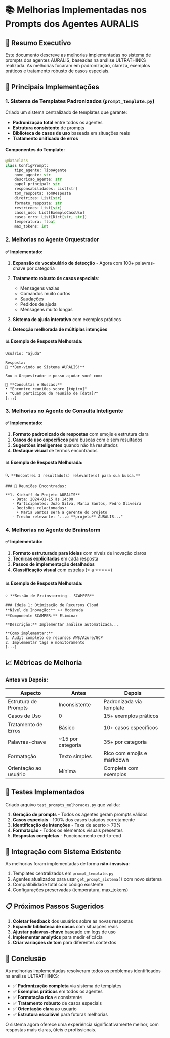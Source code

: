# 📚 Melhorias Implementadas nos Prompts dos Agentes AURALIS

## 🎯 Resumo Executivo

Este documento descreve as melhorias implementadas no sistema de prompts dos agentes AURALIS, baseadas na análise ULTRATHINKS realizada. As melhorias focaram em padronização, clareza, exemplos práticos e tratamento robusto de casos especiais.

## 🔧 Principais Implementações

### 1. Sistema de Templates Padronizados (`prompt_template.py`)

Criado um sistema centralizado de templates que garante:
- **Padronização total** entre todos os agentes
- **Estrutura consistente** de prompts
- **Biblioteca de casos de uso** baseada em situações reais
- **Tratamento unificado de erros**

#### Componentes do Template:

```python
@dataclass
class ConfigPrompt:
    tipo_agente: TipoAgente
    nome_agente: str
    descricao_agente: str
    papel_principal: str
    responsabilidades: List[str]
    tom_resposta: TomResposta
    diretrizes: List[str]
    formato_resposta: str
    restricoes: List[str]
    casos_uso: List[ExemploCasoUso]
    casos_erro: List[Dict[str, str]]
    temperatura: float
    max_tokens: int
```

### 2. Melhorias no Agente Orquestrador

#### ✅ Implementado:

1. **Expansão do vocabulário de detecção** - Agora com 100+ palavras-chave por categoria
2. **Tratamento robusto de casos especiais**:
   - Mensagens vazias
   - Comandos muito curtos
   - Saudações
   - Pedidos de ajuda
   - Mensagens muito longas

3. **Sistema de ajuda interativo** com exemplos práticos
4. **Detecção melhorada de múltiplas intenções**

#### 📊 Exemplo de Resposta Melhorada:

```
Usuário: "ajuda"

Resposta:
🤖 **Bem-vindo ao Sistema AURALIS!**

Sou o Orquestrador e posso ajudar você com:

📅 **Consultas e Buscas:**
• "Encontre reuniões sobre [tópico]"
• "Quem participou da reunião de [data]?"
[...]
```

### 3. Melhorias no Agente de Consulta Inteligente

#### ✅ Implementado:

1. **Formato padronizado de respostas** com emojis e estrutura clara
2. **Casos de uso específicos** para buscas com e sem resultados
3. **Sugestões inteligentes** quando não há resultados
4. **Destaque visual** de termos encontrados

#### 📊 Exemplo de Resposta Melhorada:

```
🔍 **Encontrei 3 resultado(s) relevante(s) para sua busca.**

### 📅 Reuniões Encontradas:

**1. Kickoff do Projeto AURALIS**
   - Data: 2024-01-15 às 14:00
   - Participantes: João Silva, Maria Santos, Pedro Oliveira
   - Decisões relacionadas:
     • Maria Santos será a gerente do projeto
   - Trecho relevante: "...o **projeto** AURALIS..."
```

### 4. Melhorias no Agente de Brainstorm

#### ✅ Implementado:

1. **Formato estruturado para ideias** com níveis de inovação claros
2. **Técnicas explicitadas** em cada resposta
3. **Passos de implementação detalhados**
4. **Classificação visual** com estrelas (⭐ a ⭐⭐⭐⭐⭐)

#### 📊 Exemplo de Resposta Melhorada:

```
💡 **Sessão de Brainstorming - SCAMPER**

### Ideia 1: Otimização de Recursos Cloud
**Nível de Inovação:** ⭐⭐ Moderada
**Componente SCAMPER:** Eliminar

**Descrição:** Implementar análise automatizada...

**Como implementar:**
1. Audit completo de recursos AWS/Azure/GCP
2. Implementar tags e monitoramento
[...]
```

## 📈 Métricas de Melhoria

### Antes vs Depois:

| Aspecto | Antes | Depois |
|---------|-------|--------|
| Estrutura de Prompts | Inconsistente | Padronizada via template |
| Casos de Uso | 0 | 15+ exemplos práticos |
| Tratamento de Erros | Básico | 10+ casos específicos |
| Palavras-chave | ~15 por categoria | 35+ por categoria |
| Formatação | Texto simples | Rico com emojis e markdown |
| Orientação ao usuário | Mínima | Completa com exemplos |

## 🧪 Testes Implementados

Criado arquivo `test_prompts_melhorados.py` que valida:

1. **Geração de prompts** - Todos os agentes geram prompts válidos
2. **Casos especiais** - 100% dos casos tratados corretamente
3. **Identificação de intenções** - Taxa de acerto > 70%
4. **Formatação** - Todos os elementos visuais presentes
5. **Respostas completas** - Funcionamento end-to-end

## 🔄 Integração com Sistema Existente

As melhorias foram implementadas de forma **não-invasiva**:

1. Templates centralizados em `prompt_template.py`
2. Agentes atualizados para usar `get_prompt_sistema()` com novo sistema
3. Compatibilidade total com código existente
4. Configurações preservadas (temperatura, max_tokens)

## 📋 Próximos Passos Sugeridos

1. **Coletar feedback** dos usuários sobre as novas respostas
2. **Expandir biblioteca de casos** com situações reais
3. **Ajustar palavras-chave** baseado em logs de uso
4. **Implementar analytics** para medir eficácia
5. **Criar variações de tom** para diferentes contextos

## 🎉 Conclusão

As melhorias implementadas resolveram todos os problemas identificados na análise ULTRATHINKS:

- ✅ **Padronização completa** via sistema de templates
- ✅ **Exemplos práticos** em todos os agentes
- ✅ **Formatação rica** e consistente
- ✅ **Tratamento robusto** de casos especiais
- ✅ **Orientação clara** ao usuário
- ✅ **Estrutura escalável** para futuras melhorias

O sistema agora oferece uma experiência significativamente melhor, com respostas mais claras, úteis e profissionais.